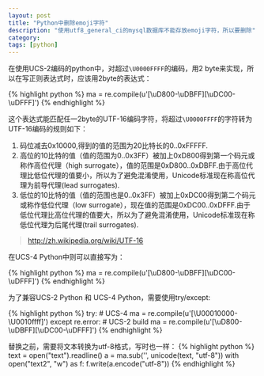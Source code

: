 ```yaml
---
layout: post
title: "Python中删除emoji字符"
description: "使用utf8_general_ci的mysql数据库不能存放emoji字符，所以要删除"
category: 
tags: [python]
---
```

在使用UCS-2编码的python中，对超过`\U0000FFFF`的编码，用2 byte来实现，所以在写正则表达式时，应该用2byte的表达式：

{% highlight python %}
ma = re.compile(u'[\uD800-\uDBFF][\uDC00-\uDFFF]')
{% endhighlight %}

这个表达式能匹配任一2byte的UTF-16编码字符，将超过`\U0000FFFF`的字符转为UTF-16编码的规则如下：

1. 码位减去0x10000,得到的值的范围为20比特长的0..0xFFFFF.
2. 高位的10比特的值（值的范围为0..0x3FF）被加上0xD800得到第一个码元或称作高位代理（high surrogate），值的范围是0xD800..0xDBFF.由于高位代理比低位代理的值要小，所以为了避免混淆使用，Unicode标准现在称高位代理为前导代理(lead surrogates).
3. 低位的10比特的值（值的范围也是0..0x3FF）被加上0xDC00得到第二个码元或称作低位代理（low surrogate），现在值的范围是0xDC00..0xDFFF.由于低位代理比高位代理的值要大，所以为了避免混淆使用，Unicode标准现在称低位代理为后尾代理(trail surrogates).

> <a href="http://zh.wikipedia.org/wiki/UTF-16#.E4.BB.8EU.2B10000.E5.88.B0U.2B10FFFF.E7.9A.84.E7.A0.81.E4.BD.8D" target="_blank">http://zh.wikipedia.org/wiki/UTF-16</a>

在UCS-4 Python中则可以直接写为：

{% highlight python %}
ma = re.compile(u'[\uD800-\uDBFF][\uDC00-\uDFFF]')
{% endhighlight %}

为了兼容UCS-2 Python 和 UCS-4 Python，需要使用try/except:   

{% highlight python %}
try:
    # UCS-4
    ma = re.compile(u'[\U00010000-\U0010ffff]')
except re.error:
    # UCS-2 build
    ma = re.compile(u'[\uD800-\uDBFF][\uDC00-\uDFFF]')
{% endhighlight %}

替换之前，需要将文本转换为utf-8格式，写时也一样：
{% highlight python %}
text = open("text").readline()
a = ma.sub('', unicode(text, "utf-8"))
with open("text2", "w") as f:
    f.write(a.encode("utf-8"))
{% endhighlight %}


